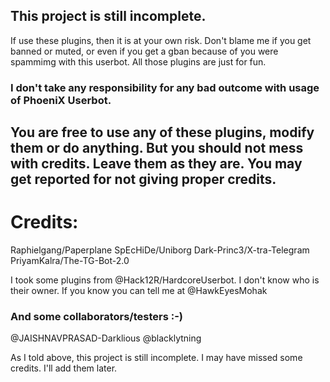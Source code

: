 ## This project is still incomplete.

If use these plugins, then it is at your own risk. Don't blame me if you get banned or muted, or even if you get a gban because of you were spammimg with this userbot. All those plugins are just for fun. 

### I don't take any responsibility for any bad outcome with usage of PhoeniX Userbot.


## You are free to use any of these plugins, modify them or do anything. But you should not mess with credits. Leave them as they are. You may get reported for not giving proper credits.

# Credits:

Raphielgang/Paperplane
SpEcHiDe/Uniborg
Dark-Princ3/X-tra-Telegram
PriyamKalra/The-TG-Bot-2.0

I took some plugins from @Hack12R/HardcoreUserbot. I don't know who is their owner. If you know you can tell me at @HawkEyesMohak

### And some collaborators/testers :-)

@JAISHNAVPRASAD-Darklious
@blacklytning


As I told above, this project is still incomplete. I may have missed some credits. I'll add them later.
